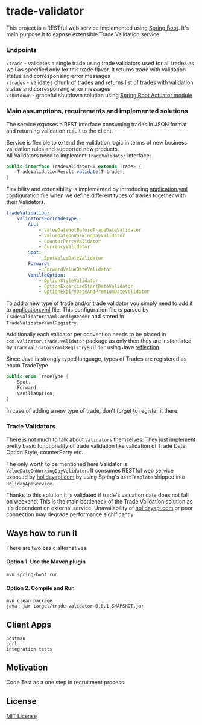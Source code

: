 # trade-validator

This project is a RESTful web service implemented using [Spring Boot](http://projects.spring.io/spring-boot).
It's main purpose it to expose extensible Trade Validation service.

### Endpoints
`/trade` - validates a single trade using trade validators used for all trades as well as specified only for this trade flavor. It returns trade with validation status and corresponsing error messages  
`/trades` - validates chunk of trades and returns list of trades with validation status and corresponsing error messages  
`/shutdown` - graceful shutdown solution using [Spring Boot Actuator module](https://docs.spring.io/spring-boot/docs/current-SNAPSHOT/reference/htmlsingle/#production-ready-endpoints)  

### Main assumptions, requirements and implemented solutions

The service exposes a REST interface consuming trades in JSON format and returning validation result to the client.

Service is flexible to extend the validation logic in terms of new business validation rules and supported new products.  
All Validators need to implement `TradeValidator` interface:
```java
public interface TradeValidator<T extends Trade> {
	TradeValidationResult validate(T trade);
}
```

Flexibility and extensibility is implemented by introducing [application.yml](src/main/resources/application.yml) configuration file when we define different types of trades together with their Validators.
```yaml
tradeValidation:
    validatorsForTradeType:
        ALL:
            - ValueDateNotBeforeTradeDateValidator
            - ValueDateOnWorkingDayValidator
            - CounterPartyValidator
            - CurrencyValidator
        Spot:
            - SpotValueDateValidator
        Forward:
            - ForwardValueDateValidator
        VanillaOption:
            - OptionStyleValidator
            - OptionExcerciseStartDateValidator
            - OptionExpiryDateAndPremiumDateValidator
```
To add a new type of trade and/or trade validator you simply need to add it to [application.yml](src/main/resources/application.yml) file.
This configuration file is parsed by `TradeValidatorsYamlConfigReader` and stored in `TradeValidatorYamlRegistry`.

Additionally each validator per convention needs to be placed in `com.validator.trade.validator` package as only then they are instantiated by `TradeValidatorsYamlRegistryBuilder` using Java [reflection](https://docs.oracle.com/javase/tutorial/reflect/member/ctorInstance.html).

Since Java is strongly typed language, types of Trades are registered as enum TradeType
```java
public enum TradeType {
	Spot,
	Forward,
	VanillaOption;
}
```
In case of adding a new type of trade, don't forget to register it there.

### Trade Validators
There is not much to talk about `Validators` themselves. They just implement pretty basic functionality of trade validation like validation of Trade Date, Option Style, counterParty etc.

The only worth to be mentioned here Validator is `ValueDateOnWorkingDayValidator`. It consumes RESTful web service exposed by [holidayapi.com](https://holidayapi.com) by using Spring's `RestTemplate` shipped into `HolidayApiService`.

Thanks to this solution it is validated if trade's valuation date does not fall on weekend. This is the main bottleneck of the Trade Validation solution as it's dependent on external service. Unavailability of [holidayapi.com](https://holidayapi.com) or poor connection may degrade performance significantly.

## Ways how to run it
There are two basic alternatives
#### Option 1. Use the Maven plugin
```
mvn spring-boot:run
```
#### Option 2. Compile and Run
```
mvn clean package
java -jar target/trade-validator-0.0.1-SNAPSHOT.jar
```

## Client Apps
```
postman
curl
integration tests
```

## Motivation
Code Test as a one step in recruitment process.

## License
[MIT License](https://en.wikipedia.org/wiki/MIT_License)